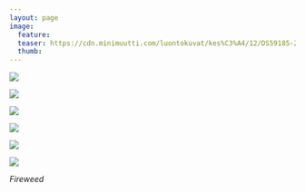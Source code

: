 ```yaml
---
layout: page
image:
  feature:
  teaser: https://cdn.minimuutti.com/luontokuvat/kes%C3%A4/12/DS59185-245px.jpg
  thumb:
---
```


![](https://cdn.minimuutti.com/luontokuvat/kes%C3%A4/12/DS59265-800px.jpg)

![](https://cdn.minimuutti.com/luontokuvat/kes%C3%A4/12/DS59269-800px.jpg)

![](https://cdn.minimuutti.com/luontokuvat/kes%C3%A4/12/DS59273-800px.jpg)

![](https://cdn.minimuutti.com/luontokuvat/kes%C3%A4/12/DS59191-800px.jpg)

![](https://cdn.minimuutti.com/luontokuvat/kes%C3%A4/12/DS59179-800px.jpg)

![](https://cdn.minimuutti.com/luontokuvat/kes%C3%A4/12/DS59185-800px.jpg)

*Fireweed*
